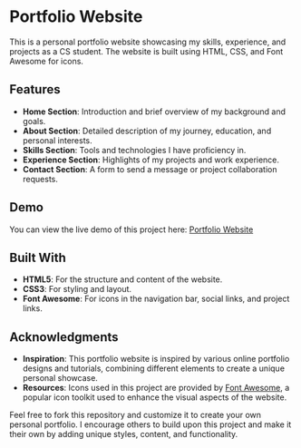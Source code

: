 # Portfolio Website

This is a personal portfolio website showcasing my skills, experience, and projects as a CS student. The website is built using HTML, CSS, and Font Awesome for icons.

## Features

- **Home Section**: Introduction and brief overview of my background and goals.
- **About Section**: Detailed description of my journey, education, and personal interests.
- **Skills Section**: Tools and technologies I have proficiency in.
- **Experience Section**: Highlights of my projects and work experience.
- **Contact Section**: A form to send a message or project collaboration requests.

## Demo

You can view the live demo of this project here: [Portfolio Website](https://your-github-username.github.io/your-repo-name/)

## Built With

- **HTML5**: For the structure and content of the website.
- **CSS3**: For styling and layout.
- **Font Awesome**: For icons in the navigation bar, social links, and project links.

## Acknowledgments

- **Inspiration**: This portfolio website is inspired by various online portfolio designs and tutorials, combining different elements to create a unique personal showcase.
- **Resources**: Icons used in this project are provided by [Font Awesome](https://fontawesome.com/), a popular icon toolkit used to enhance the visual aspects of the website.

Feel free to fork this repository and customize it to create your own personal portfolio. I encourage others to build upon this project and make it their own by adding unique styles, content, and functionality.
